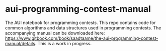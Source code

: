 # aui-programming-contest-manual
The AUI notebook for programming contests. This repo contains code for common algorithms and data structures used in programming contests. The accompanying manual can be downloaded here: https://www.gitbook.com/book/saadtaame/the-aui-programming-contest-manual/details. This is a work in progress.
